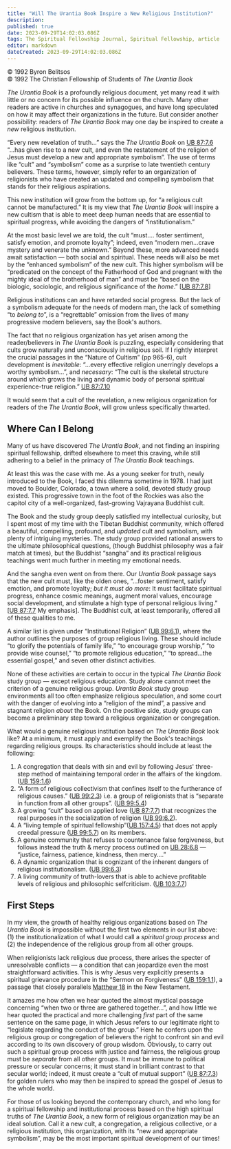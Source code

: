 ```yaml
---
title: "Will The Urantia Book Inspire a New Religious Institution?"
description: 
published: true
date: 2023-09-29T14:02:03.086Z
tags: The Spiritual Fellowship Journal, Spiritual Fellowship, article
editor: markdown
dateCreated: 2023-09-29T14:02:03.086Z
---
```


<p class="v-card v-sheet theme--light gray lighten-3 px-2">© 1992 Byron Belitsos<br>© 1992 The Christian Fellowship of Students of <i>The Urantia Book</i></p>

_The Urantia Book_ is a profoundly religious document, yet many read it with little or no concern for its possible influence on the church. Many other readers are active in churches and synagogues, and have long speculated on how it may affect their organizations in the future. But consider another possibility: readers of _The Urantia Book_ may one day be inspired to create a _new_ religious institution.

“Every new revelation of truth...” says the _The Urantia Book_ on [UB 87:7.6](/en/The_Urantia_Book/87#p7_6) “...has given rise to a new cult, and even the restatement of the religion of Jesus must develop a new and appropriate symbolism”. The use of terms like “cult” and “symbolism” come as a surprise to late twentieth century believers. These terms, however, simply refer to an organization of religionists who have created an updated and compelling symbolism that stands for their religious aspirations.

This new institution will grow from the bottom up, for “a religious cult cannot be manufactured.” It is my view that _The Urantia Book_ will inspire a new cultism that is able to meet deep human needs that are essential to spiritual progress, while avoiding the dangers of “institutionalism.”

At the most basic level we are told, the cult “must.... foster sentiment, satisfy emotion, and promote loyalty”; indeed, even “modern men...crave mystery and venerate the unknown.” Beyond these, more advanced needs await satisfaction — both social and spiritual. These needs will also be met by the “enhanced symbolism” of the new cult. This higher symbolism will be “predicated on the concept of the Fatherhood of God and pregnant with the mighty ideal of the brotherhood of man” and must be “based on the biologic, sociologic, and religious significance of the _home_.” [[UB 87:7.8](/en/The_Urantia_Book/87#p7_8)]

Religious institutions can and have retarded social progress. But the lack of a symbolism adequate for the needs of modern man, the lack of something “to _belong to_”, is a “regrettable” omission from the lives of many progressive modern believers, say the Book's authors.

The fact that no religious organization has yet arisen among the reader/believers in _The Urantia Book_ is puzzling, especially considering that cults grow naturally and unconsciously in religious soil. If I rightly interpret the crucial passages in the “Nature of Cultism” (pp 965-6), cult development is _inevitable_: “...every effective religion unerringly develops a worthy symbolism...”, and _necessary_: “The cult is the skeletal structure around which grows the living and dynamic body of personal spiritual experience-true religion.” [UB 87:7.10](/en/The_Urantia_Book/87#p7_10)

It would seem that a cult of the revelation, a new religious organization for readers of the _The Urantia Book_, will grow unless specifically thwarted.

## Where Can I Belong

Many of us have discovered _The Urantia Book_, and not finding an inspiring spiritual fellowship, drifted elsewhere to meet this craving, while still adhering to a belief in the primacy of _The Urantia Book_ teachings.

At least this was the case with me. As a young seeker for truth, newly introduced to the Book, I faced this dilemma sometime in 1978. I had just moved to Boulder, Colorado, a town where a solid, devoted study group existed. This progressive town in the foot of the Rockies was also the capitol city of a well-organized, fast-growing Vajrayana Buddhist cult.

The Book and the study group deeply satisfied my intellectual curiosity, but I spent most of my time with the Tibetan Buddhist community, which offered a beautiful, compelling, profound, and _updated_ cult and symbolism, with plenty of intriguing mysteries. The study group provided rational answers to the ultimate philosophical questions, (though Buddhist philosophy was a fair match at times), but the Buddhist “sangha” and its practical religious teachings went much further in meeting my emotional needs.

And the sangha even went on from there. Our _Urantia Book_ passage says that the new cult must, like the olden ones, “...foster sentiment, satisfy emotion, and promote loyalty; _but it must do more_: It must facilitate spiritual progress, enhance cosmic meanings, augment moral values, encourage social development, and stimulate a high type of personal religious living.” [[UB 87:7.7](/en/The_Urantia_Book/87#p7_7) My emphasis]. The Buddhist cult, at least temporarily, offered all of these qualities to me.

A similar list is given under “Institutional Religion” ([UB 99:6.1](/en/The_Urantia_Book/99#p6_1)), where the author outlines the purposes of group religious living. These should include “to glorify the potentials of family life,” “to encourage group worship,” “to provide wise counsel,” “to promote religious education,” “to spread...the essential gospel,” and seven other distinct activities.

None of these activities are certain to occur in the typical _The Urantia Book_ study group — except religious education. Study alone cannot meet the criterion of a genuine religious group. _Urantia Book_ study group environments all too often emphasize religious speculation, and some court with the danger of evolving into a “religion of the mind”, a passive and stagnant religion _about_ the Book. On the positive side, study groups can become a preliminary step toward a religious organization or congregation.

What would a genuine religious institution based on _The Urantia Book_ look like? At a minimum, it must apply and exemplify the Book's teachings regarding religious groups. Its characteristics should include at least the following:

1. A congregation that deals with sin and evil by following Jesus' three-step method of maintaining temporal order in the affairs of the kingdom. ([UB 159:1.6](/en/The_Urantia_Book/159#p1_6))
2. “A form of religious collectivism that confines itself to the furtherance of religious causes.” ([UB 99:2.3](/en/The_Urantia_Book/99#p2_3)) i.e. a group of religionists that is “separate in function from all other groups”. ([UB 99:5.4](/en/The_Urantia_Book/99#p5_4))
3. A growing “cult” based on applied love ([UB 87:7.7](/en/The_Urantia_Book/87#p7_7)) that recognizes the real purposes in the socialization of religion ([UB 99:6.2](/en/The_Urantia_Book/99#p6_2)).
4. A “living temple of spiritual fellowship”([UB 157:4.5](/en/The_Urantia_Book/157#p4_5)) that does not apply creedal pressure ([UB 99:5.7](/en/The_Urantia_Book/99#p5_7)) on its members.
5. A genuine community that refuses to countenance false forgiveness, but follows instead the truth \& mercy process outlined on [UB 28:6.8](/en/The_Urantia_Book/28#p6_8) — “justice, fairness, patience, kindness, then mercy....”
6. A dynamic organization that is cognizant of the inherent dangers of religious institutionalism. ([UB 99:6.3](/en/The_Urantia_Book/99#p6_3))
7. A living community of truth-lovers that is able to achieve profitable levels of religious and philosophic selfcriticism. ([UB 103:7.7](/en/The_Urantia_Book/103#p7_7))

## First Steps

In my view, the growth of healthy religious organizations based on _The Urantia Book_ is impossible without the first two elements in our list above: (1) the institutionalization of what I would call a _spiritual group process_ and (2) the independence of the religious group from all other groups.

When religionists lack religious due process, there arises the specter of unresolvable conflicts — a condition that can jeopardize even the most straightforward activities. This is why Jesus very explicitly presents a spiritual grievance procedure in the “Sermon on Forgiveness” ([UB 159:1.1](/en/The_Urantia_Book/159#p1_1)), a passage that closely parallels [Matthew 18](/en/Bible/Matthew/18) in the New Testament.

It amazes me how often we hear quoted the almost mystical passage concerning “when two or three are gathered together...”, and how little we hear quoted the practical and more challenging _first_ part of the same sentence on the same page, in which Jesus refers to our legitimate right to “legislate regarding the conduct of the group.” Here he confers upon the religious group or congregation of believers the right to confront sin and evil according to its own discovery of group wisdom. Obviously, to carry out such a spiritual group process with justice and fairness, the religious group must be _separate_ from all other groups. It must be immune to political pressure or secular concerns; it must stand in brilliant contrast to that secular world; indeed, it must create a “cult of mutual support” ([UB 87:7.3](/en/The_Urantia_Book/87#p7_3)) for golden rulers who may then be inspired to spread the gospel of Jesus to the whole world.

For those of us looking beyond the contemporary church, and who long for a spiritual fellowship and institutional process based on the high spiritual truths of _The Urantia Book_, a new form of religious organization may be an ideal solution. Call it a new cult, a congregation, a religious collective, or a religious institution, this organization, with its “new and appropriate symbolism”, may be the most important spiritual development of our times!